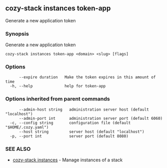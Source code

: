 ## cozy-stack instances token-app

Generate a new application token

### Synopsis

Generate a new application token

```
cozy-stack instances token-app <domain> <slug> [flags]
```

### Options

```
      --expire duration   Make the token expires in this amount of time
  -h, --help              help for token-app
```

### Options inherited from parent commands

```
      --admin-host string   administration server host (default "localhost")
      --admin-port int      administration server port (default 6060)
  -c, --config string       configuration file (default "$HOME/.cozy.yaml")
      --host string         server host (default "localhost")
  -p, --port int            server port (default 8080)
```

### SEE ALSO

* [cozy-stack instances](cozy-stack_instances.md)	 - Manage instances of a stack

